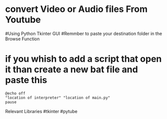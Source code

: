 # convert Video or Audio files From Youtube
#Using Python Tkinter GUI
#Remmber to paste your destination folder in the Browse Function
# if you whish to add a script that open it than create a new bat file and paste this

    @echo off
    "location of interpreter" "location of main.py"
    pause


Relevant Libraries
#tkinter
#pytube
